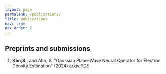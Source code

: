 ```yaml
---
layout: page
permalink: /publications/
title: publications
nav: true
nav_order: 2
---
```


<!-- _pages/publications.md -->

<!-- <div class="publications">

{% bibliography %}

</div> -->

## Preprints and submissions
1. **Kim,S.**, and Ahn, S. "Gaussian Plane-Wave Neural Operator for Electron Density Estimation" (2024) [arxiv](https://arxiv.org/abs/2402.04278) [PDF](https://arxiv.org/pdf/2402.04278.pdf)